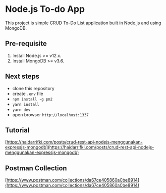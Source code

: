 # Node.js To-do App

This project is simple CRUD To-Do List application built in Node.js and using MongoDB.

## Pre-requisite
1. Install Node.js >= v12.x.
2. Install MongoDB >= v3.6.

## Next steps
- clone this repository
- create `.env` file
- ```npm install -g pm2```
- ```yarn install```
- ```yarn dev```
- open browser `http://localhost:1337`

## Tutorial
[https://haidarrifki.com/posts/crud-rest-api-nodejs-menggunakan-expressjs-mongodb](https://haidarrifki.com/posts/crud-rest-api-nodejs-menggunakan-expressjs-mongodb)

## Postman Collection
[https://www.postman.com/collections/da67ce405860a0be8914](https://www.postman.com/collections/da67ce405860a0be8914)